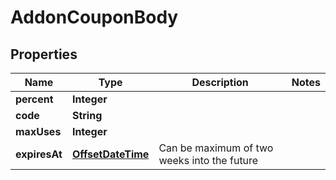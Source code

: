 # AddonCouponBody

## Properties
Name | Type | Description | Notes
------------ | ------------- | ------------- | -------------
**percent** | **Integer** |  | 
**code** | **String** |  | 
**maxUses** | **Integer** |  | 
**expiresAt** | [**OffsetDateTime**](OffsetDateTime.md) | Can be maximum of two weeks into the future | 
